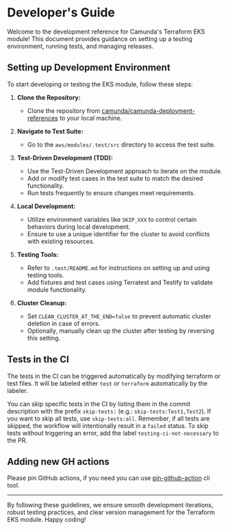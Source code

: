 # Developer's Guide

Welcome to the development reference for Camunda's Terraform EKS module! This document provides guidance on setting up a testing environment, running tests, and managing releases.

## Setting up Development Environment

To start developing or testing the EKS module, follow these steps:

1. **Clone the Repository:**
   - Clone the repository from [camunda/camunda-deployment-references](https://github.com/camunda/camunda-deployment-references) to your local machine.

2. **Navigate to Test Suite:**
   - Go to the `aws/modules/.test/src` directory to access the test suite.

3. **Test-Driven Development (TDD):**
   - Use the Test-Driven Development approach to iterate on the module.
   - Add or modify test cases in the test suite to match the desired functionality.
   - Run tests frequently to ensure changes meet requirements.

4. **Local Development:**
   - Utilize environment variables like `SKIP_XXX` to control certain behaviors during local development.
   - Ensure to use a unique identifier for the cluster to avoid conflicts with existing resources.

5. **Testing Tools:**
   - Refer to `.test/README.md` for instructions on setting up and using testing tools.
   - Add fixtures and test cases using Terratest and Testify to validate module functionality.

6. **Cluster Cleanup:**
   - Set `CLEAN_CLUSTER_AT_THE_END=false` to prevent automatic cluster deletion in case of errors.
   - Optionally, manually clean up the cluster after testing by reversing this setting.

## Tests in the CI

The tests in the CI can be triggered automatically by modifying terraform or test files.
It will be labeled either `test` or `terraform` automatically by the labeler.

You can skip specific tests in the CI by listing them in the commit description with the prefix `skip-tests:` (e.g.: `skip-tests:Test1,Test2`).
If you want to skip all tests, use `skip-tests:all`.
Remember, if all tests are skipped, the workflow will intentionally result in a `failed` status.
To skip tests without triggering an error, add the label `testing-ci-not-necessary` to the PR.

## Adding new GH actions

Please pin GitHub actions, if you need you can use [pin-github-action](https://github.com/mheap/pin-github-action) cli tool.

---

By following these guidelines, we ensure smooth development iterations, robust testing practices, and clear version management for the Terraform EKS module. Happy coding!
